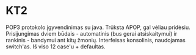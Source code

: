 # KT2
POP3 protokolo įgyvendinimas su java. 
Trūksta APOP, gal vėliau pridėsiu.
Prisijungimas dviem būdais - automatinis (bus gerai atsiskaitymui) ir rankinis - bandymui ant kitų žmonių.
Interfeisas konsolinis, naudojamas switch'as. Iš viso 12 case'u + defaultas.
